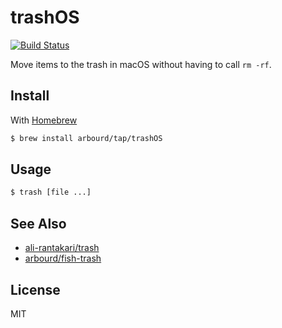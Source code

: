 # trashOS

[![Build Status](https://travis-ci.org/arbourd/trashOS.svg?branch=master)](https://travis-ci.org/arbourd/trashOS)

Move items to the trash in macOS without having to call `rm -rf`.

## Install

With [Homebrew](https://brew.sh/)

```sh
$ brew install arbourd/tap/trashOS
```

## Usage

```sh
$ trash [file ...]
```

## See Also

- [ali-rantakari/trash](https://github.com/ali-rantakari/trash)
- [arbourd/fish-trash](https://github.com/arbourd/trash)

## License

MIT
